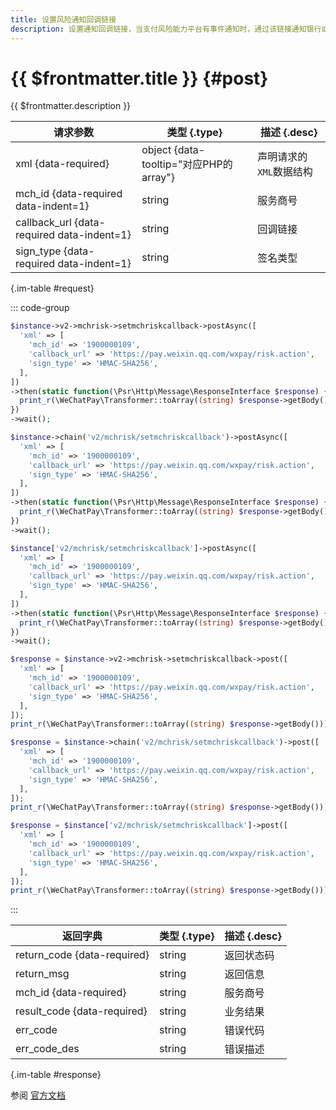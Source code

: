```yaml
---
title: 设置风险通知回调链接
description: 设置通知回调链接，当支付风险能力平台有事件通知时，通过该链接通知银行或者渠道服务商。
---
```


# {{ $frontmatter.title }} {#post}

{{ $frontmatter.description }}

| 请求参数 | 类型 {.type} | 描述 {.desc}
| --- | --- | ---
| xml {data-required} | object {data-tooltip="对应PHP的array"} | 声明请求的`XML`数据结构
| mch_id {data-required data-indent=1} | string | 服务商号
| callback_url {data-required data-indent=1} | string | 回调链接
| sign_type {data-required data-indent=1} | string | 签名类型

{.im-table #request}

::: code-group

```php [异步纯链式]
$instance->v2->mchrisk->setmchriskcallback->postAsync([
  'xml' => [
    'mch_id' => '1900000109',
    'callback_url' => 'https://pay.weixin.qq.com/wxpay/risk.action',
    'sign_type' => 'HMAC-SHA256',
  ],
])
->then(static function(\Psr\Http\Message\ResponseInterface $response) {
  print_r(\WeChatPay\Transformer::toArray((string) $response->getBody()));
})
->wait();
```

```php [异步声明式]
$instance->chain('v2/mchrisk/setmchriskcallback')->postAsync([
  'xml' => [
    'mch_id' => '1900000109',
    'callback_url' => 'https://pay.weixin.qq.com/wxpay/risk.action',
    'sign_type' => 'HMAC-SHA256',
  ],
])
->then(static function(\Psr\Http\Message\ResponseInterface $response) {
  print_r(\WeChatPay\Transformer::toArray((string) $response->getBody()));
})
->wait();
```

```php [异步属性式]
$instance['v2/mchrisk/setmchriskcallback']->postAsync([
  'xml' => [
    'mch_id' => '1900000109',
    'callback_url' => 'https://pay.weixin.qq.com/wxpay/risk.action',
    'sign_type' => 'HMAC-SHA256',
  ],
])
->then(static function(\Psr\Http\Message\ResponseInterface $response) {
  print_r(\WeChatPay\Transformer::toArray((string) $response->getBody()));
})
->wait();
```

```php [同步纯链式]
$response = $instance->v2->mchrisk->setmchriskcallback->post([
  'xml' => [
    'mch_id' => '1900000109',
    'callback_url' => 'https://pay.weixin.qq.com/wxpay/risk.action',
    'sign_type' => 'HMAC-SHA256',
  ],
]);
print_r(\WeChatPay\Transformer::toArray((string) $response->getBody()));
```

```php [同步声明式]
$response = $instance->chain('v2/mchrisk/setmchriskcallback')->post([
  'xml' => [
    'mch_id' => '1900000109',
    'callback_url' => 'https://pay.weixin.qq.com/wxpay/risk.action',
    'sign_type' => 'HMAC-SHA256',
  ],
]);
print_r(\WeChatPay\Transformer::toArray((string) $response->getBody()));
```

```php [同步属性式]
$response = $instance['v2/mchrisk/setmchriskcallback']->post([
  'xml' => [
    'mch_id' => '1900000109',
    'callback_url' => 'https://pay.weixin.qq.com/wxpay/risk.action',
    'sign_type' => 'HMAC-SHA256',
  ],
]);
print_r(\WeChatPay\Transformer::toArray((string) $response->getBody()));
```

:::

| 返回字典 | 类型 {.type} | 描述 {.desc}
| --- | --- | ---
| return_code {data-required}| string | 返回状态码
| return_msg | string | 返回信息
| mch_id {data-required}| string | 服务商号
| result_code {data-required}| string | 业务结果
| err_code | string | 错误代码
| err_code_des | string | 错误描述

{.im-table #response}

参阅 [官方文档](https://pay.weixin.qq.com/wiki/doc/api/mch_bank.php?chapter=9_294)
